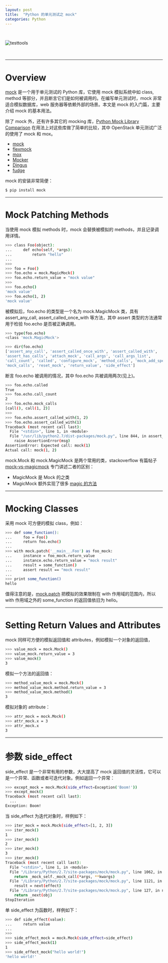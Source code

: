 ```yaml
---
layout: post
title:  "Python 的单元测试之 mock"
categories: Python
---
```


&nbsp;&nbsp;&nbsp;

![testtools](http://wsfdl.oss-cn-qingdao.aliyuncs.com/pythontesttools.png)

&nbsp;&nbsp;&nbsp;

---------------------

# Overview

[mock](http://www.voidspace.org.uk/python/mock/index.html) 是一个用于单元测试的 Python 库，它使用 mock 模拟系统中如 class, method 等部分，并且断言它们是如何被调用的。在编写单元测试时，mock 非常适合模拟数据库，web 服务器等依赖外部的场景。本文是 mock 的入门篇，主要介绍 mock 的基本用法。

除了 mock 外，还有许多其它的 mocking 库，[Python Mock Library Comparison](http://garybernhardt.github.io/python-mock-comparison/) 在用法上对这些库做了简单的比较，其中 OpenStack 单元测试广泛的使用了 mock 和 mox。

- [mock](http://www.voidspace.org.uk/python/mock/)
- [flexmock](https://pypi.python.org/pypi/flexmock)
- [mox](https://pypi.python.org/pypi/mox)
- [Mocker](http://niemeyer.net/mocker)
- [Dingus](https://pypi.python.org/pypi/dingus)
- [fudge](http://farmdev.com/projects/fudge/)

mock 的安装非常简便：

~~~ bash
$ pip install mock
~~~

---------

# Mock Patching Methods


当使用 mock 模拟 methods 时，mock 会替换被模拟的 methods，并且记录调用详情。

~~~ bash
>>> class Foo(object):
...     def echo(self, *args):
...         return "hello"
...
>>>
>>> foo = Foo()
>>> foo.echo = mock.MagicMock()
>>> foo.echo.return_value = "mock value"
>>>
>>> foo.echo()
'mock value'
>>> foo.echo(1, 2)
'mock value'
~~~

被模拟后，foo.echo 的类型是一个名为 mock.MagicMock 类，具有 assert\_any\_call, assert\_called\_once\_with 等方法，其中 assert 类型的方法通常用于检验 foo.echo 是否被正确调用。

~~~ bash
>>> type(foo.echo)
<class 'mock.MagicMock'>

>>> dir(foo.echo)
['assert_any_call', 'assert_called_once_with', 'assert_called_with',
'assert_has_calls', 'attach_mock', 'call_args', 'call_args_list',
'call_count', 'called', 'configure_mock', 'method_calls', 'mock_add_spec',
'mock_calls', 'reset_mock', 'return_value', 'side_effect']
~~~

断言 foo.echo 被调用的情况，其中 foo.echo 共被调用两次(见上)。

~~~ bash
>>> foo.echo.called
True
>>> foo.echo.call_count
2
>>> foo.echo.mock_calls
[call(), call(1, 2)]
>>>
>>> foo.echo.assert_called_with(1, 2)
>>> foo.echo.assert_called_with(1)
Traceback (most recent call last):
  File "<stdin>", line 1, in <module>
  File "/usr/lib/python2.7/dist-packages/mock.py", line 844, in assert_called_with
    raise AssertionError(msg)
AssertionError: Expected call: mock(1)
Actual call: mock(1, 2)
~~~

mock.Mock 和 mock.MagicMock 是两个常用的类，stackoverflow 有篇帖子 [mock-vs-magicmock](http://stackoverflow.com/questions/17181687/mock-vs-magicmock) 专门讲述二者的区别：

- MagicMock 是 Mock 的之类
- MagicMock 额外实现了很多 [magic 的方法](http://www.voidspace.org.uk/python/mock/magicmock.html#mock.MagicMock)

-------------------------

# Mocking Classes

采用 mock 可方便的模拟 class，例如：

~~~ bash
>>> def some_function():
...     foo = Foo()
...     return foo.echo()
...
>>> with mock.patch('__main__.Foo') as foo_mock:
...     instance = foo_mock.return_value
...     instance.echo.return_value = "mock result"
...     result = some_function()
...     assert result == "mock result"
...
>>> print some_function()
hello
~~~

值得注意的是，[mock.patch](http://www.voidspace.org.uk/python/mock/getting-started.html#patch-decorators) 把模拟的效果限制在 with 作用域的范围内，所以 with 作用域之外的 some_function 的返回值依旧为 hello。

---------------------

# Setting Return Values and Attributes

mock 同样可方便的模拟返回值和 attributes，例如模拟一个对象的返回值，

~~~ bash
>>> value_mock = mock.Mock()
>>> value_mock.return_value = 3
>>> value_mock()
3
~~~

模拟一个方法的返回值：

~~~ bash
>>> method_value_mock = mock.Mock()
>>> method_value_mock.method.return_value = 3
>>> method_value_mock.method()
3
~~~

模拟对象的 attribute：

~~~ bash
>>> attr_mock = mock.Mock()
>>> attr_mock.x = 3
>>> attr_mock.x
3
~~~

-------------

# 参数 side_effect

side\_effect 是一个非常有用的参数，大大提高了 mock 返回值的灵活性，它可以是一个异常、函数或者可迭代对象。例如返回一个异常：

~~~ bash
>>> except_mock = mock.Mock(side_effect=Exception('Boom!'))
>>> except_mock()
Traceback (most recent call last):
  ...
Exception: Boom!
~~~

当 side\_effect 为迭代对象时，样例如下：

~~~ bash
>>> iter_mock = mock.Mock(side_effect=[1, 2, 3])
>>> iter_mock()
1
>>> iter_mock()
2
>>> iter_mock()
3
>>> iter_mock()
Traceback (most recent call last):
  File "<stdin>", line 1, in <module>
  File "/Library/Python/2.7/site-packages/mock/mock.py", line 1062, in __call__
    return _mock_self._mock_call(*args, **kwargs)
  File "/Library/Python/2.7/site-packages/mock/mock.py", line 1121, in _mock_call
    result = next(effect)
  File "/Library/Python/2.7/site-packages/mock/mock.py", line 127, in next
    return _next(obj)
StopIteration
~~~

单 side\_effect 为函数时，样例如下：

~~~ bash
>>> def side_effect(value):
...     return value
...
>>>
>>> side_effect_mock = mock.Mock(side_effect=side_effect)
>>> side_effect_mock(1)
1
>>> side_effect_mock("hello world!")
'hello world!'
~~~
